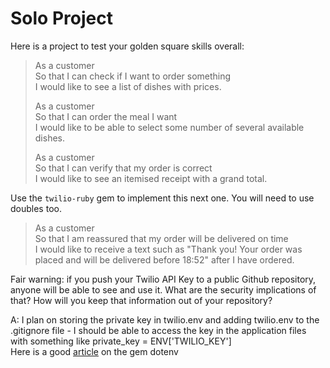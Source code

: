 # Solo Project

Here is a project to test your golden square skills overall:

> As a customer  
> So that I can check if I want to order something  
> I would like to see a list of dishes with prices.
> 
> As a customer  
> So that I can order the meal I want  
> I would like to be able to select some number of several available dishes.
> 
> As a customer  
> So that I can verify that my order is correct  
> I would like to see an itemised receipt with a grand total.

Use the `twilio-ruby` gem to implement this next one. You will need to use
doubles too.

> As a customer  
> So that I am reassured that my order will be delivered on time  
> I would like to receive a text such as "Thank you! Your order was placed and
> will be delivered before 18:52" after I have ordered.

Fair warning: if you push your Twilio API Key to a public Github repository,
anyone will be able to see and use it. What are the security implications of
that? How will you keep that information out of your repository?

A: I plan on storing the private key in twilio.env and adding twilio.env to the .gitignore file - I should be able to access the key in the application files with something like private_key = ENV['TWILIO_KEY']     
Here is a good [article](https://medium.com/coffee-and-codes/the-simplest-and-powerful-ruby-gem-dotenv-74d64cbc5d5d) on the gem dotenv
